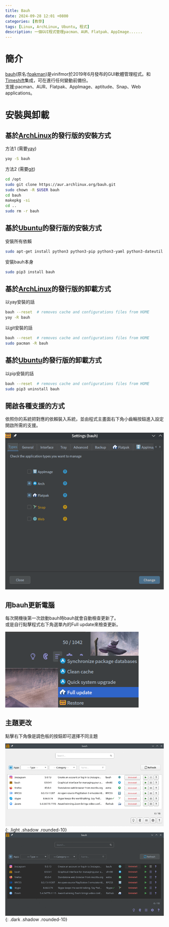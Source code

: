 ```yaml
---
title: Bauh
date: 2024-09-28 12:01 +0800
categories: [教學]
tags: [Linux, ArchLinux, Ubuntu, 程式]
description: 一個GUI程式管理pacman、AUR、Flatpak、AppImage......
---
```


# 簡介
[bauh](https://github.com/vinifmor/bauh)(原名:[fpakman](https://github.com/vinifmor/fpakman))是vinifmor於2019年6月發布的GUI軟體管理程式。和[Timeshift](https://github.com/teejee2008/timeshift)集成，可在進行任何變動前備份。 <br>
支援:pacman、AUR、Flatpak、AppImage、aptitude、Snap、Web applications。 <br>

# 安裝與卸載
## 基於[ArchLinux](https://archlinux.org/)的發行版的安裝方式
方法1 (需要[yay](/posts/Yay)) <br>
```bash
yay -S bauh
```

方法2 (需要[git](https://git-scm.com/)) <br>
```bash
cd /opt
sudo git clone https://aur.archlinux.org/bauh.git
sudo chown -R $USER bauh
cd bauh
makepkg -si
cd ..
sudo rm -r bauh
```

## 基於[Ubuntu](https://ubuntu.com/download)的發行版的安裝方式
安裝所有依賴 <br>
```bash
sudo apt-get install python3 python3-pip python3-yaml python3-dateutil python3-pyqt5 python3-packaging python3-requests
```

安裝bauh本身 <br>
```bash
sudo pip3 install bauh
```

## 基於[ArchLinux](https://archlinux.org/)的發行版的卸載方式
以yay安裝的話 <br>
```bash
bauh --reset  # removes cache and configurations files from HOME
yay -R bauh
```

以git安裝的話 <br>
```bash
bauh --reset  # removes cache and configurations files from HOME
sudo pacman -R bauh
```

## 基於[Ubuntu](https://ubuntu.com/download)的發行版的卸載方式
以pip安裝的話 <br>
```bash
bauh --reset  # removes cache and configurations files from HOME
sudo pip3 uninstall bauh
```

## 開啟各種支援的方式
依照你的系統把對應的依賴裝入系統，並由程式主畫面右下角小齒輪按鈕進入設定開啟所需的支援。 <br>

![Desktop View](/assets/img/2024-09-28-Bauh/SupportList.png)

## 用bauh更新電腦
每次開機後第一次啟動bauh時bauh就會自動檢查更新了。 <br>
或是自行點擊程式右下角選單內的Full update來檢查更新。 <br>

![Desktop View](/assets/img/2024-09-28-Bauh/Update.png)

## 主題更改
點擊右下角像是調色板的按鈕即可選擇不同主題 <br>

![light mode only](/assets/img/2024-09-28-Bauh/Light.png){: .light .shadow .rounded-10}
![dark mode only](/assets/img/2024-09-28-Bauh/Dark.png){: .dark .shadow .rounded-10}
